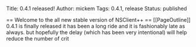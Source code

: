 Title: 0.4.1 released!
Author: mickem
Tags: 0.4.1, release
Status: published

== Welcome to the all new stable version of NSClient++ ==
\[\[PageOutline\]\] 0.4.1 is finally released it has been a long ride
and it is fashionably late as always. but hopefully the delay (which has
been very intentional) will help reduce the number of crit
